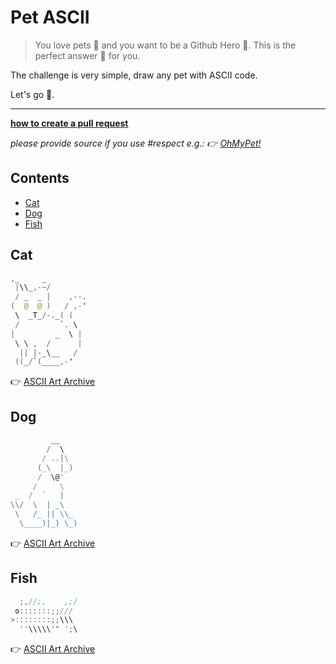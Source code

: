 # Pet ASCII

> You love pets 🐶 and you want to be a Github Hero 🦸. This is the perfect answer 💅 for you.

The challenge is very simple, draw any pet with ASCII code.

Let's go 💪.

---------------------------------------------------------------------------------------------

**[how to create a pull request](https://docs.github.com/en/github/collaborating-with-pull-requests/proposing-changes-to-your-work-with-pull-requests/creating-a-pull-request)**

*please provide source if you use #respect*
*e.g.: 👉 [OhMyPet!](https://www.ohmypet.app)* 

## Contents

- [Cat](#cat)
- [Dog](#dog)
- [Fish](#fish)

## Cat


```swift
,_     _
 |\\_,-~/
 / _  _ |    ,--.
(  @  @ )   / ,-'
 \  _T_/-._( (
 /         `. \
|         _  \ |
 \ \ ,  /      |
  || |-_\__   /
 ((_/`(____,-'

```

👉 [ASCII Art Archive](https://www.asciiart.eu/animals/cats)

## Dog

```typescript
         __
        /  \
       / ..|\
      (_\  |_)
      /  \@'
     /     \
 _  /  `   |
\\/  \  | _\
 \   /_ || \\_
  \____)|_) \_)
```

👉 [ASCII Art Archive](https://www.asciiart.eu/animals/dogs)

## Fish

```javascript
  ;,//;,    ,;/
 o:::::::;;///
>::::::::;;\\\
  ''\\\\\'" ';\
```

👉 [ASCII Art Archive](https://www.asciiart.eu/animals/fish)

